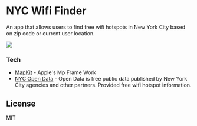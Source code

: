 # NYC Wifi Finder

An app that allows users to find free wifi hotspots in New York City based on zip code or current user location.

![](demo.gif)



### Tech

* [MapKit](https://developer.apple.com/documentation/mapkit/) - Apple's Mp Frame  Work
* [NYC Open Data](https://opendata.cityofnewyork.us/) - Open Data is free public data published by New York City agencies and other partners. Provided free wifi hotspot information.







License
----

MIT





